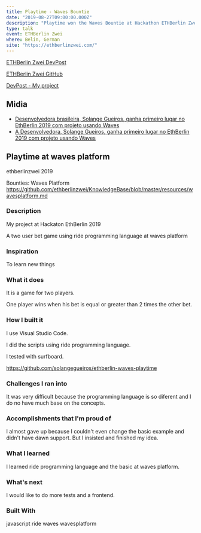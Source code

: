 ```yaml
---
title: Playtime - Waves Bountie
date: "2019-08-27T09:00:00.000Z"
description: "Playtime won the Waves Bountie at Hackathon ETHBerlin Zwei  in Belin, German"
type: talk
event: ETHBerlin Zwei
where: Belin, German
site: "https://ethberlinzwei.com/"
---
```



<a href="https://zwei.devpost.com/" target="_blank">ETHBerlin Zwei DevPost</a>

<a href="https://github.com/ethberlinzwei/" target="_blank">ETHBerlin Zwei GitHub</a>


<a href="https://devpost.com/software/ethberlin-waves-playtime" target="_blank">DevPost - My project</a>


## Midia
- <a href="https://br.cointelegraph.com/news/brazilian-developer-solange-gueiros-wins-waves-award-in-berlin" target="_blank">Desenvolvedora brasileira, Solange Gueiros, ganha primeiro lugar no EthBerlin 2019 com projeto usando Waves</a>
- <a href="https://blog.anubis.website/2019/08/26/a-desenvolvedora-solange-gueiros-ganha-primeiro-lugar-no-ethberlin-2019-com-projeto-usando-waves/" target="_blank">A Desenvolvedora, Solange Gueiros, ganha primeiro lugar no EthBerlin 2019 com projeto usando Waves</a>

## Playtime at waves platform
ethberlinzwei 2019

Bounties: Waves Platform https://github.com/ethberlinzwei/KnowledgeBase/blob/master/resources/wavesplatform.md

### Description
My project at Hackaton EthBerlin 2019

A two user bet game using ride programming language at waves platform

### Inspiration
To learn new things

### What it does
It is a game for two players.

One player wins when his bet is equal or greater than 2 times the other bet.

### How I built it
I use Visual Studio Code.

I did the scripts using ride programming language.

I tested with surfboard.

https://github.com/solangegueiros/ethberlin-waves-playtime

### Challenges I ran into
It was very difficult because the programming language is so diferent and I do no have much base on the concepts.

### Accomplishments that I'm proud of
I almost gave up because I couldn't even change the basic example and didn't have dawn support. But I insisted and finished my idea.

### What I learned
I learned ride programming language and the basic at waves platform.

### What's next
I would like to do more tests and a frontend.

### Built With
javascript
ride
waves
wavesplatform
